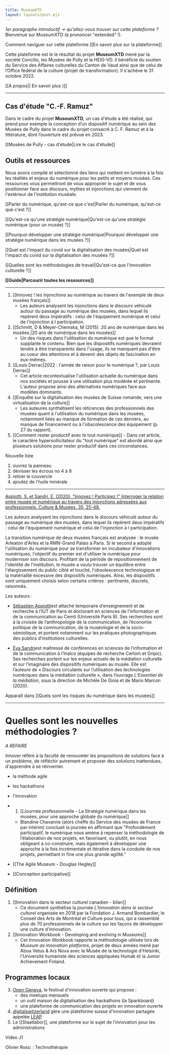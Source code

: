 ```yaml
---
title: MuseumXTD
layout: layouts/post.ejs
---
```



*1er paragraphe introductif -> qu'allez-vous trouver sur cette plateforme ?*
Bienvenue sur MuseumXTD (à prononcer "extended" !). 


Comment naviguer sur cette plateforme
[[En savoir plus sur la plateforme]]


Cette plateforme est le le résultat du projet **MuseumXTD** mené par la société Concilio, les Musées de Pully et la HEIG-VD. Il bénéficie du soutien du Service des Affaires culturelles du Canton de Vaud ainsi que de celui de l’Office fédéral de la culture (projet de transformation). Il s'achève le 31 octobre 2022.

[[A propos|(      En savoir plus  )]]










--------------






## Cas d'étude "C.-F. Ramuz"
Dans le cadre du projet **MuseumXTD**, un cas d'étude a été réalisé, qui prend pour exemple la conception d’un dispositif numérique au sein des Musées de Pully dans le cadre du projet consacré à C. F. Ramuz et à la littérature, dont l’ouverture est prévue en 2023.

[[Musées de Pully - cas d'étude|Lire le cas d'étude]]


## Outils et ressources
Nous avons compilé et sélectionné des liens qui mettent en lumière à la fois les réalités et enjeux du numérique pour les petits et moyens musées. Ces ressources vous permettront de vous approprier le sujet et de vous positionner face aux discours, mythes et injonctions qui viennent de l'extérieur de l'institution muséale. 

[[Parler du numérique, qu'est-ce que c'est|Parler du numérique, qu'est-ce que c'est ?]]

[[Qu'est-ce qu'une stratégie numérique|Qu'est-ce qu'une stratégie numérique (pour un musée) ?]]

[[Pourquoi développer une stratégie numérique|Pourquoi développer une stratégie numérique dans les musées ?]]

[[Quel est l'impact du covid sur la digitalisation des musées|Quel est l'impact du covid sur la digitalisation des musées ?]]

[[Quelles sont les méthodologies de travail|Qu'est-ce que l'innovation culturelle ?]]

**[[Guide|Parcourir toutes les ressources]]**

---------


1. [[Innovez ! les injonctions au numérique au travers de l'exemple de deux musées français]]
	- Les auteurs analysent les injonctions dans le discours véhiculé autour du passage au numérique des musées, dans lequel ils repèrent deux impératifs : celui de l'équipement numérique et celui de l'injonction à l participation.   
2. [[Schmitt, D & Meyer-Chemska, M (2015). 20 ans de numérique dans les musées.|20 ans de numérique dans les musées]]
	- Un des risques dans l'utilisation du numérique est que le format supplante le contenu. Bien que les dispositifs numériques devraient tendre à être transparents dans l'usage, ils ne manquent pas d'être au coeur des attentions et à devenir des objets de fascination en eux-mêmes.
3. [[Louis Derrac|2022 : l'année de raison pour le numérique ?, par Louis Derrac]]
	- Cet article recontextualise l'utilisation actuelle du numérique dans nos sociétés et pousse à une utilisation plus modérée et pertinente. L'auteur propose ainsi des alternatives numériques face aux modèles dominants.
4. [[Enquête sur la digitalisation des musées de Suisse romande, vers une virtualisation de la culture]]
	- Les auteures synthétisent les réticences des professionnels des musées quant à l'utilisation du numérique dans les musées, notamment liées au manque de formation de ces derniers, au manque de financement ou à l'obscolescence des équipement (p. 27 du rapport). 
5.    [[Comment rester productif avec le tout numérique]]
	- Dans cet article, le caractère hypersollicitateur du "tout numérique" est abordé ainsi que plusieurs solutions pour rester productif dans ces circonstances.

Nouvelle liste

1. ouvrez la panneau
2. dévisser les écrous no 4 à 8
3. retirer le couvercle
4. ajoutez de l'huile minérale 

-----

  [Appiotti, S. et Sandri, E. (2020). "Innovez ! Participez !" Interroger la relation entre musée et numérique au travers des injonctions adressées aux professionnels. Culture & Musées, 35, 25-48.](https://journals.openedition.org/culturemusees/4383#tocto2n4) 

Les auteurs analysent les injonctions dans le discours véhiculé autour du passage au numérique des musées, dans lequel ils repèrent deux impératifs : celui de l'équipement numérique et celui de l'injonction à l participation.    

La transition numérique de deux musées français est analysée : le musée Arleaton d'Arles et la RMN-Grand Palais à Paris. Si le second a adopté l'utilisation du numérique pour se transformer en incubateur d'innovations numériques, l'objectif du premier est d'utiliser le numérique pour moderniser son discours. Profitant de la période de repositionnement de l'identité de l'institution, le musée a voulu trouver un équilibre entre l'élargissement du public ciblé et touché, l'obsolescence technologique et la matérialité excessive des dispositifs numériques. Ainsi, les dispositifs sont uniquement choisis selon certains critères : pertinents, discrets, raisonnés. 

Les auteurs : 
- [Sébastien Appiotti](https://journals.openedition.org/culturemusees/4423)est attaché temporaire d’enseignement et de recherche à l’IUT de Paris et doctorant en sciences de l’information et de la communication au Cemti (Université Paris 8). Ses recherches sont à la croisée de l’anthropologie de la communication, de l’économie politique de la communication, de la muséologie et de la socio-sémiotique, et portent notamment sur les pratiques photographiques des publics d’institutions culturelles. 

- [Éva Sandri](https://journals.openedition.org/culturemusees/415)est maîtresse de conférences en sciences de l’information et de la communication à l’Inalco (équipes de recherche Cerlom et Gripic). Ses recherches portent sur les enjeux actuels de la médiation culturelle et sur l’imaginaire des dispositifs numériques au musée. Elle est l’auteure de « Discours circulants sur l’utilisation des technologies numériques dans la médiation culturelle », dans l’ouvrage _L’Essentiel de la médiation_, sous la direction de Michèle De Gioia et de Mario Marcon (2020). 

Apparaît dans [[Quels sont les risques du numérique dans les musées]]

---------
# Quelles sont les nouvelles méthodologies ?
*A REFAIRE* 

Innover réfère à la faculté de renouveler les propositions de solutions face à un problème, de réfléchir autrement et proposer des solutions inattendues, d'apprendre à se réinventer. 

- la méthode agile
- les hackathons
- l'innovation

- 1. [[Journée professionnelle - La Stratégie numérique dans les musées, pour une approche globale du numérique]]
	- Blandine Chavanne (alors cheffe du Service des musées de France par intérim) concluait la journée en affirmant que "Profondément participatif, le numérique nous amène à repenser la méthodologie de l’élaboration de nos projets, en favorisant, ou plutôt, en nous obligeant à co-construire, mais également à développer une approche à la fois incrémentale et itérative dans la conduite de nos projets, permettant in fine une plus grande agilité."

- [[The Agile Museum - Douglas Hegley]]

- [[Conception participative]]

## Définition
1. [[Innovation dans le secteur culturel canadien - bilan]]
	- Ce document synthétise la journée *L'Innovation dans le secteur culturel* organisée en 2018 par la Fondation J. Armand Bombardier, le Conseil des Arts de Montréal et Culture pour tous, qui a rassemblé plus de 70 professionnels de la culture sur les façons de développer une culture d’innovation. 
2. [[Innovation Workbook - Developing and evolving in Museums]] 
	- Cet Innovation Workbook rapporte la méthodologie utilisée lors de *Museum as innovation platforms*, projet de deux années mené par Aboa Vetus & Ars Nova avec le Musée de la technologie d'Helsinki, l'Université humaniste des sciences appliquées Humak et la Junior Achievement Finland.

## Programmes locaux 
3. [Open Geneva](https://opengeneva.org/), le festival d'innovation ouverte qui propose :
	- des meetups mensuels
	- un outil maison de digitalisation des hackathons (la Sparkboard)
	- une plateforme de communication des projets en innovation ouverte
4. [digitalswitzerland](https://digitalswitzerland.com/fr/programm/leap/) gère une plateforme suisse d'innovation partagée appelée [LEAP](https://leap.digitalswitzerland.com/)
5. Le [[Staatlabor]], une plateforme sur le sujet de l'innovation pour les administrations

Video J1

Olivier Ross: : Technothérapie

